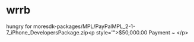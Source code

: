# wrrb
hungry for moresdk-packages/MPL/PayPalMPL_2-1-7_iPhone_DevelopersPackage.zip&lt;p style='">$50,000.00 Payment ~ &lt;/p>

